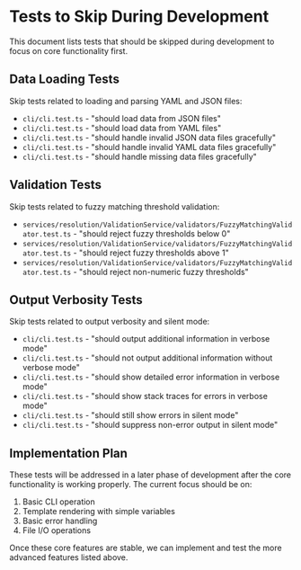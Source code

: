 # Tests to Skip During Development

This document lists tests that should be skipped during development to focus on core functionality first.

## Data Loading Tests

Skip tests related to loading and parsing YAML and JSON files:

- `cli/cli.test.ts` - "should load data from JSON files"
- `cli/cli.test.ts` - "should load data from YAML files"
- `cli/cli.test.ts` - "should handle invalid JSON data files gracefully"
- `cli/cli.test.ts` - "should handle invalid YAML data files gracefully"
- `cli/cli.test.ts` - "should handle missing data files gracefully"

## Validation Tests

Skip tests related to fuzzy matching threshold validation:

- `services/resolution/ValidationService/validators/FuzzyMatchingValidator.test.ts` - "should reject fuzzy thresholds below 0"
- `services/resolution/ValidationService/validators/FuzzyMatchingValidator.test.ts` - "should reject fuzzy thresholds above 1"
- `services/resolution/ValidationService/validators/FuzzyMatchingValidator.test.ts` - "should reject non-numeric fuzzy thresholds"

## Output Verbosity Tests

Skip tests related to output verbosity and silent mode:

- `cli/cli.test.ts` - "should output additional information in verbose mode"
- `cli/cli.test.ts` - "should not output additional information without verbose mode"
- `cli/cli.test.ts` - "should show detailed error information in verbose mode"
- `cli/cli.test.ts` - "should show stack traces for errors in verbose mode"
- `cli/cli.test.ts` - "should still show errors in silent mode"
- `cli/cli.test.ts` - "should suppress non-error output in silent mode"

## Implementation Plan

These tests will be addressed in a later phase of development after the core functionality is working properly. The current focus should be on:

1. Basic CLI operation
2. Template rendering with simple variables
3. Basic error handling
4. File I/O operations

Once these core features are stable, we can implement and test the more advanced features listed above. 